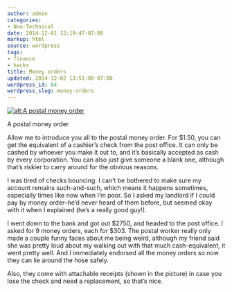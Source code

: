 ```yaml
---
author: admin
categories:
- Non-Technical
date: 2014-12-01 12:19:47-07:00
markup: html
source: wordpress
tags:
- finance
- hacks
title: Money orders
updated: 2014-12-02 13:51:00-07:00
wordpress_id: 84
wordpress_slug: money-orders
---
```

[![alt:A postal money order](https://blog.za3k.com/wp-content/uploads/2014/12/Figure6-300x237.jpg)](https://blog.za3k.com/wp-content/uploads/2014/12/Figure6.jpg)

A postal money order

Allow me to introduce you all to the postal money order. For $1.50, you can get the equivalent of a cashier’s check from the post office. It can only be cashed by whoever you make it out to, and it’s basically accepted as cash by every corporation. You can also just give someone a blank one, although that’s riskier to carry around for the obvious reasons.

I was tired of checks bouncing. I can’t be bothered to make sure my account remains such-and-such, which means it happens sometimes, especially times like now when I’m poor. So I asked my landlord if I could pay by money order–he’d never heard of them before, but seemed okay with it when I explained (he’s a really good guy!).

I went down to the bank and got out $2750, and headed to the post office. I asked for 9 money orders, each for $303. The postal worker really only made a couple funny faces about me being weird, although my friend said she was pretty loud about my walking out with that much cash-equivalent, it went pretty well. And I immediately endorsed all the money orders so now they can lie around the hose safely.

Also, they come with attachable receipts (shown in the picture) in case you lose the check and need a replacement, so that’s nice.
